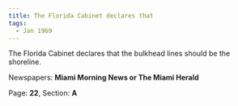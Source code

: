 ```yaml
---  
title: The Florida Cabinet declares that  
tags:  
  - Jan 1969  
---  
```

  
The Florida Cabinet declares that the bulkhead lines should be the shoreline.  
  
Newspapers: **Miami Morning News or The Miami Herald**  
  
Page: **22**, Section: **A** 
